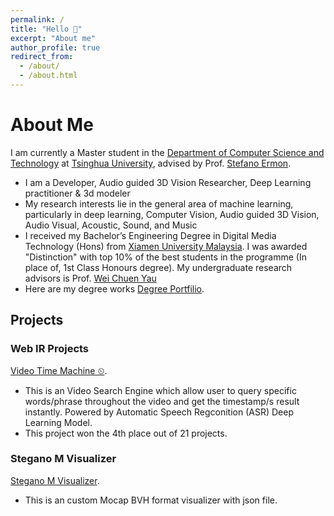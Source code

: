 ```yaml
---
permalink: /
title: "Hello 👋"
excerpt: "About me"
author_profile: true
redirect_from: 
  - /about/
  - /about.html
---
```


# About Me
I am currently a Master student in the [Department of Computer Science and Technology](https://www.cs.tsinghua.edu.cn/csen/) at [Tsinghua University](https://www.tsinghua.edu.cn/en/), advised by Prof. [Stefano Ermon](https://cs.stanford.edu/~ermon/).
* I am a Developer, Audio guided 3D Vision Researcher, Deep Learning practitioner & 3d modeler
* My research interests lie in the general area of machine learning, particularly in deep learning, Computer Vision, Audio guided 3D Vision, Audio Visual, Acoustic, Sound, and Music
* I received my Bachelor’s Engineering Degree in Digital Media Technology (Hons) from [Xiamen University Malaysia](https://www.xmu.edu.my). I was awarded "Distinction" with top 10% of the best students in the programme (In place of, 1st Class Honours degree). My undergraduate research advisors is Prof. [Wei Chuen Yau](https://ieeexplore.ieee.org/author/37667757400)
* Here are my degree works [Degree Portfilio](https://qiwen98.github.io/files/Portfolio_2020(mini).pdf "Degree Portfilio").


## Projects
### Web IR Projects 
[Video Time Machine ⏲](https://share.streamlit.io/qiwen98/webir/main.py/).
* This is an Video Search Engine which allow user to query specific words/phrase throughout the video and get the timestamp/s result instantly. Powered by Automatic Speech Regconition (ASR) Deep Learning Model. 
* This project won the 4th place out of 21 projects.

### Stegano M Visualizer  
[Stegano M Visualizer](https://github.com/qiwen98/Stegano_M_Vis).
* This is an custom Mocap BVH format visualizer with json file.

